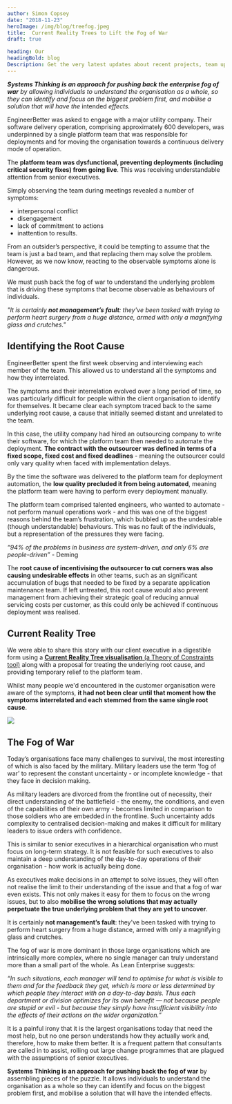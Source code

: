 ```yaml
---
author: Simon Copsey
date: "2018-11-23"
heroImage: /img/blog/treefog.jpeg
title:  Current Reality Trees to Lift the Fog of War
draft: true

heading: Our
headingBold: blog
Description: Get the very latest updates about recent projects, team updates, thoughts and industry news from our team of EngineerBetter experts.
---
```


<section class="boxout">
  <p><em><strong>Systems Thinking is an approach for pushing back the enterprise fog of war</strong> by allowing individuals to understand the organisation as a whole, so they can identify and focus on the biggest problem first, and mobilise a solution that will have the </em>intended<em> effects.</em></p>
</section>

EngineerBetter was asked to engage with a major utility company. Their software delivery operation, comprising approximately 600 developers, was underpinned by a single platform team that was responsible for deployments and for moving the organisation towards a continuous delivery mode of operation.

The **platform team was dysfunctional, preventing deployments (including critical security fixes) from going live**. This was receiving understandable attention from senior executives.

Simply observing the team during meetings revealed a number of symptoms:

* interpersonal conflict
* disengagement
* lack of commitment to actions
* inattention to results.

From an outsider’s perspective, it could be tempting to assume that the team is just a bad team, and that replacing them may solve the problem. However, as we now know, reacting to the observable symptoms alone is dangerous.

We must push back the fog of war to understand the underlying problem that is driving these symptoms that become observable as behaviours of individuals.

<section class="boxout">
  <p><em>"It is certainly <strong>not management’s fault</strong>: they've been tasked with trying to perform heart surgery from a huge distance, armed with only a magnifying glass and crutches."</em></p>
</section>

## Identifying the Root Cause

EngineerBetter spent the first week observing and interviewing each member of the team. This allowed us to understand all the symptoms and how they interrelated.

The symptoms and their interrelation evolved over a long period of time, so was particularly difficult for people within the client organisation to identify for themselves. It became clear each symptom traced back to the same underlying root cause, a cause that initially seemed distant and unrelated to the team.

In this case, the utility company had hired an outsourcing company to write their software, for which the platform team then needed to automate the deployment. **The contract with the outsourcer was defined in terms of a fixed scope, fixed cost and fixed deadlines** - meaning the outsourcer could only vary quality when faced with implementation delays.

By the time the software was delivered to the platform team for deployment automation, the **low quality precluded it from being automated**, meaning the platform team were having to perform every deployment manually.

The platform team comprised talented engineers, who wanted to automate - not perform manual operations work - and this was one of the biggest reasons behind the team’s frustration, which bubbled up as the undesirable (though understandable) behaviours. This was no fault of the individuals, but a representation of the pressures they were facing.

_“94% of the problems in business are system-driven, and only 6% are people-driven”_ - Deming

The **root cause of incentivising the outsourcer to cut corners was also causing undesirable effects** in other teams, such as an significant accumulation of bugs that needed to be fixed by a separate application maintenance team. If left untreated, this root cause would also prevent management from achieving their strategic goal of reducing annual servicing costs per customer, as this could only be achieved if continuous deployment was realised.

## Current Reality Tree

We were able to share this story with our client executive in a digestible form using a [**Current Reality Tree visualisation** (a Theory of Constraints tool)](https://en.wikipedia.org/wiki/Current_reality_tree_(theory_of_constraints)) along with a proposal for treating the underlying root cause, and providing temporary relief to the platform team.

Whilst many people we'd encountered in the customer organisation were aware of the symptoms, **it had not been clear until that moment how the symptoms interrelated and each stemmed from the same single root cause**. 

<a href="/img/blog/simplified-crt.jpg"><img src="/img/blog/simplified-crt.jpg" class="fit image"></a>

## The Fog of War

Today’s organisations face many challenges to survival, the most interesting of which is also faced by the military. Military leaders use the term ‘fog of war’ to represent the constant uncertainty - or incomplete knowledge - that they face in decision making.

As military leaders are divorced from the frontline out of necessity, their direct understanding of the battlefield - the enemy, the conditions, and even of the capabilities of their own army - becomes limited in comparison to those soldiers who are embedded in the frontline. Such uncertainty adds complexity to centralised decision-making and makes it difficult for military leaders to issue orders with confidence.

This is similar to senior executives in a hierarchical organisation who must focus on long-term strategy. It is not feasible for such executives to also maintain a deep understanding of the day-to-day operations of their organisation - how work is actually being done.

As executives make decisions in an attempt to solve issues, they will often not realise the limit to their understanding of the issue and that a fog of war even exists. This not only makes it easy for them to focus on the wrong issues, but to also **mobilise the wrong solutions that may actually perpetuate the true underlying problem that they are yet to uncover**.

It is certainly **not management’s fault**: they've been tasked with trying to perform heart surgery from a huge distance, armed with only a magnifying glass and crutches.

The fog of war is more dominant in those large organisations which are intrinsically more complex, where no single manager can truly understand more than a small part of the whole. As Lean Enterprise suggests:

_“In such situations, each manager will tend to optimise for what is visible to them and for the feedback they get, which is more or less determined by which people they interact with on a day-to-day basis. Thus each department or division optimizes for its own benefit — not because people are stupid or evil - but because they simply have insufficient visibility into the effects of their actions on the wider organization.”_

It is a painful irony that it is the largest organisations today that need the most help, but no one person understands how they actually work and, therefore, how to make them better. It is a frequent pattern that consultants are called in to assist, rolling out large change programmes that are plagued with the assumptions of senior executives.

**Systems Thinking is an approach for pushing back the fog of war** by assembling pieces of the puzzle. It allows individuals to understand the organisation as a whole so they can identify and focus on the biggest problem first, and mobilise a solution that will have the intended effects.
